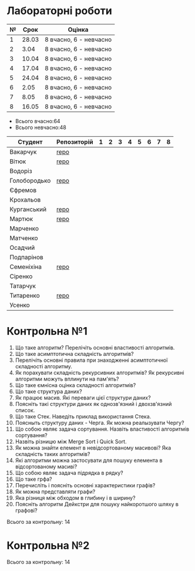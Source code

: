 # Лабораторні роботи

|№|Срок|Оцінка|
|-|-|-|
|1|28.03|8 вчасно, 6 - невчасно|
|2|3.04|8 вчасно, 6 - невчасно|
|3|10.04|8 вчасно, 6 - невчасно|
|4|17.04|8 вчасно, 6 - невчасно|
|5|24.04|8 вчасно, 6 - невчасно|
|6|2.05|8 вчасно, 6 - невчасно|
|7|8.05|8 вчасно, 6 - невчасно|
|8|16.05|8 вчасно, 6 - невчасно|

- Всього вчасно:64
- Всього невчасно:48

|Студент|Репозиторій|1|2|3|4|5|6|7|8|
|-|-|-|-|-|-|-|-|-|-|
|Вакарчук|[repo](https://bitbucket.org/DVakarchuk/labs/branches/)|||||||||
|Вітюк|[repo](https://bitbucket.org/IvanVitiuk/myrep2/src/master/)|||||||||
|Водоріз||||||||||
|Голобородько|[repo](https://bitbucket.org/Erkvil/kn-18-1-lab/src/master/)|||||||||
|Єфремов||||||||||
|Крохальов||||||||||
|Курганський|[repo](https://bitbucket.org/kurgansky/ta_labs/src/master/)|||||||||
|Мартюк|[repo](https://bitbucket.org/Marynok/labs/src/master/)|||||||||
|Марченко||||||||||
|Матченко||||||||||
|Осадчий||||||||||
|Подпарінов||||||||||
|Семеніхіна|[repo](https://bitbucket.org/lenore2018/labs/src/master/)|||||||||
|Сіренко|||||||||
|Татарчук||||||||||
|Титаренко|[repo](https://bitbucket.org/polinaka/p/src/master/)|||||||||
|Усенко||||||||||

# Контрольна №1

1. Що таке алгоритм? Перелічіть основні властивості алгоритмів.
2. Що таке асимптотична складність алгоритмів?
3. Перелічіть основні правила при знаходженні асимптотичної складності алгоритму.
4. Як порахувати складність рекурсивних алгоритмів? Як рекурсивні алгоритми можуть вплинути на пам'ять?
5. Що таке ємнісна оцінка складності алгоритмів?
6. Що таке структура даних?
7. Як працює масив. Які переваги цієї структури даних?
8. Поясніть такі структури даних як однозв'язний і двохзв'язний список.
9. Що таке Стек. Наведіть приклад використання Стека.
10. Поясныть структуру даних - Черга. Як можна реалызувати Чергу?
11. Що собою являє задача сортування. Назвіть властивості алгоритмів сортування?
12. Назвіть різницю між Merge Sort і Quick Sort.
13. Як можна знайти елемент в невідсортованому масивові? Яка складність таких алгоритмів?
14. Які алгоритми можна застосувати для пошуку елемента в відсортованому масиві?
15. Що собою являє задача підрядка в рядку?
16. Що таке грфа?
17. Перечисліть і поясніть основні характеристики графів?
18. Як можна представляти графи?
19. Яка різниця між обходом в глибину і в ширину?
20. Поясніть алгоритм Дейкстри для пошуку найкоротшого шляху в графові?

Всього за контрольну: 14


# Контрольна №2

Всього за контрольну: 14
